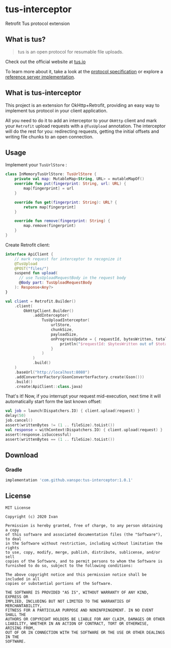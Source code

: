 # tus-interceptor
Retrofit Tus protocol extension

## What is tus?

> tus is an open protocol for resumable file uploads.

Check out the official website at [tus.io](https://tus.io)

To learn more about it, take a look at the [protocol specification](https://github.com/tus/tus-resumable-upload-protocol/blob/master/protocol.md) or explore a [reference server implementation](https://github.com/tus/tusd).

## What is tus-interceptor

This project is an extension for OkHttp+Retrofit, providing an easy way to implement tus protocol in your client application. 

All you need to do it to add an interceptor to your `OkHttp` client and mark your `Retrofit` upload requests with a `@TusUpload` annotation. The interceptor will do the rest for you: redirecting requests, getting the initial offsets and writing file chunks to an open connection.

## Usage

Implement your `TusUrlStore`  :

```kotlin
class InMemoryTusUrlStore: TusUrlStore {
    private val map: MutableMap<String, URL> = mutableMapOf()
    override fun put(fingerprint: String, url: URL) {
        map[fingerprint] = url
    }

    override fun get(fingerprint: String): URL? {
        return map[fingerprint]
    }

    override fun remove(fingerprint: String) {
        map.remove(fingerprint)
    }
}
```

Create Retrofit client:

```kotlin
interface ApiClient {
    // mark request for interceptor to recognize it
    @TusUpload
    @POST("files/")
    suspend fun upload(
      // use TusUploadRequestBody in the request body
      @Body part: TusUploadRequestBody
    ): Response<Any?>
}

val client = Retrofit.Builder()
    .client(
        OkHttpClient.Builder()
            .addInterceptor(
                TusUploadInterceptor(
                    urlStore,
                    chunkSize,
                    payloadSize,
                    onProgressUpdate = { requestId, bytesWritten, totalBytes ->
                        println("$requestId: $bytesWritten out of $totalBytes")
                    }
                )
            )
            .build()
    )
    .baseUrl("http://localhost:8080")
    .addConverterFactory(GsonConverterFactory.create(Gson()))
    .build()
    .create(ApiClient::class.java)
```

That's it! Now, if you interrupt your request mid-execution, next time it will automatically start form the last known offset:

```kotlin
val job = launch(Dispatchers.IO) { client.upload(request) }
delay(50)
job.cancel()
assert(writtenBytes != (1 .. fileSize).toList())
val response = withContext(Dispatchers.IO) { client.upload(request) }
assert(response.isSuccessful)
assert(writtenBytes == (1 .. fileSize).toList())
```

## Download

### Gradle

```groovy
implementation 'com.github.vanspo:tus-interceptor:1.0.1'
```

## License

```
MIT License

Copyright (c) 2020 Ivan

Permission is hereby granted, free of charge, to any person obtaining a copy
of this software and associated documentation files (the "Software"), to deal
in the Software without restriction, including without limitation the rights
to use, copy, modify, merge, publish, distribute, sublicense, and/or sell
copies of the Software, and to permit persons to whom the Software is
furnished to do so, subject to the following conditions:

The above copyright notice and this permission notice shall be included in all
copies or substantial portions of the Software.

THE SOFTWARE IS PROVIDED "AS IS", WITHOUT WARRANTY OF ANY KIND, EXPRESS OR
IMPLIED, INCLUDING BUT NOT LIMITED TO THE WARRANTIES OF MERCHANTABILITY,
FITNESS FOR A PARTICULAR PURPOSE AND NONINFRINGEMENT. IN NO EVENT SHALL THE
AUTHORS OR COPYRIGHT HOLDERS BE LIABLE FOR ANY CLAIM, DAMAGES OR OTHER
LIABILITY, WHETHER IN AN ACTION OF CONTRACT, TORT OR OTHERWISE, ARISING FROM,
OUT OF OR IN CONNECTION WITH THE SOFTWARE OR THE USE OR OTHER DEALINGS IN THE
SOFTWARE.
```
